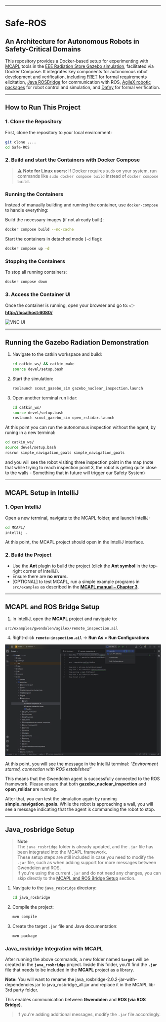 
---

# **Safe-ROS**  
An Architecture for Autonomous Robots in Safety-Critical Domains
---

This repository provides a Docker-based setup for experimenting with [MCAPL](https://github.com/mcapl/mcapl) tools in the [EEE Radiation Store Gazebo simulation](https://github.com/EEEManchester/gazebo_radiation_plugin), facilitated via Docker Compose. It integrates key components for autonomous robot development and verification, including [FRET](https://github.com/NASA-SW-VnV/fret) for formal requirements elicitation, [Java ROSBridge](https://github.com/h2r/java_rosbridge) for communication with ROS, [AgileX robotic packages](https://github.com/agilexrobotics/scout_ros) for robot control and simulation, and [Dafny](https://dafny.org/) for formal verification.



---

## **How to Run This Project**  

### **1. Clone the Repository**  
First, clone the repository to your local environment:  

```sh
git clone ....
cd Safe-ROS
```

### **2. Build and start the Containers with Docker Compose**  
> ⚠️ **Note for Linux users:** If Docker requires `sudo` on your system, run commands like `sudo docker compose build` instead of `docker compose build`.


### Running the Containers
Instead of manually building and running the container, use `docker-compose` to handle everything:

Build the necessary images (if not already built):

```sh
docker compose build --no-cache
```

Start the containers in detached mode (`-d` flag):
```sh
docker compose up -d
```

### Stopping the Containers
To stop all running containers:

```sh
docker compose down
```



<!--
### **2. Build the Docker Image**  
Use one of the following commands to build your Docker image:  

#### **Using `docker build`**
```sh
docker build -t YOUR_IMAGE_NAME:YOUR_IMAGE_TAG .
```

#### **Using `docker buildx` (for different architectures)**
- **For amd64**  
  ```sh
  docker buildx build --platform=linux/amd64 --progress=plain -t YOUR_IMAGE_NAME:YOUR_IMAGE_TAG .
  ```
- **For arm64**  
  ```sh
  docker buildx build --platform=linux/arm64 --progress=plain -t YOUR_IMAGE_NAME:YOUR_IMAGE_TAG .
  ```

> Replace `YOUR_IMAGE_NAME` and `YOUR_IMAGE_TAG` with your preferred image name and tag.

#### **Example (What I'm Running)**
```sh
docker buildx build --platform=linux/amd64 --progress=plain -t ros-noetic:radiation-storage .
```

---

### **3. Run the Docker Container**  
Start the container and expose it on port **6080**:

```sh
docker run -p 6080:80 --security-opt seccomp=unconfined --shm-size=512m --name YOUR_CONTAINER_NAME IMAGE:VERSION
```

> Replace `YOUR_CONTAINER_NAME` with your desired container name.

#### **Example (What I'm Running)**
```sh
docker run -p 6080:80 --security-opt seccomp=unconfined --shm-size=512m --name radiation-storage ros-noetic:radiation-storage
```

-->

### **3. Access the Container UI**  
Once the container is running, open your browser and go to:
👉 **[http://localhost:6080/](http://localhost:6080/)**  

![VNC UI](localhost-6080.png)

---

## **Running the Gazebo Radiation Demonstration**  


1. Navigate to the catkin workspace and build:  
   ```sh
   cd catkin_ws/ && catkin_make
   source devel/setup.bash
   ```

2. Start the simulation:  
   ```sh
   roslaunch scout_gazebo_sim gazebo_nuclear_inspection.launch
   ```

3. Open another terminal run lidar:  
   ```sh
   cd catkin_ws/
   source devel/setup.bash
   roslaunch scout_gazebo_sim open_rslidar.launch
   ```

At this point you can run the autonomous inspection without the agent, by runing in a new terminal:
   ```sh
   cd catkin_ws/
   source devel/setup.bash
   rosrun simple_navigation_goals simple_navigation_goals
   ```
and you will see the robot visiting three inspection point in the map (note that while trying to reach inspection point 3, the robot is geting quite close to the walls - Something that in future will trigger our Safety System)

---

## **MCAPL Setup in IntelliJ**  

### **1. Open IntelliJ**
Open a new terminal, navigate to the MCAPL folder, and launch IntelliJ:  
```sh
cd MCAPL/
intellij .
```
At this point, the MCAPL project should open in the IntelliJ interface.

### **2. Build the Project**
- Use the **Ant** plugin to build the project (click the **Ant symbol** in the top-right corner of IntelliJ).  
- Ensure there are **no errors**.
- [OPTIONAL] to test MCAPL, run a simple example programs in `src/examples` as described in the **[MCAPL manual – Chapter 3](https://github.com/mcapl/mcapl/tree/master/doc/manual)**.

---

## **MCAPL and ROS Bridge Setup**  

1.  In IntelliJ, open the **MCAPL** project and navigate to:  
   ```
   src/examples/gwendolen/agilex/remote_inspection.ail
   ```
4. Right-click **`remote-inspection.ail`** → **Run As > Run Configurations**  

![IntelliJ](Intellij.png)

At this point, you will see the message in the IntelliJ terminal: *“Environment started, connection with ROS established”*

This means that the Gwendolen agent is successfully connected to the ROS framework. Please ensure that both **gazebo_nuclear_inspection** and **open_rslidar** are running.

After that, you can test the simulation again by running **simple_navigation_goals**. While the robot is approaching a wall, you will see a message indicating that the agent is commanding the robot to stop.

---

## **Java_rosbridge Setup**  

> **Note**  
> The `java_rosbridge` folder is already updated, and the `.jar` file has been integrated into the MCAPL framework.  
> These setup steps are still included in case you need to modify the `.jar` file, such as when adding support for more messages between Gwendolen and ROS.  
> If you're using the current `.jar` and do not need any changes, you can skip directly to the [MCAPL and ROS Bridge Setup](#mcapl-and-ros-bridge-setup) section.


1. Navigate to the `java_rosbridge` directory:  
   ```sh
   cd java_rosbridge
   ```

2. Compile the project:  
   ```sh
   mvn compile
   ```

3. Create the target `.jar` file and Java documentation:  
   ```sh
   mvn package
   ```

### **Java_rosbridge Integration with MCAPL**
After running the above commands, a new folder named **`target`** will be created in the **`java_rosbridge`** project. Inside this folder, you'll find the **`.jar`** file that needs to be included in the **MCAPL** project as a library.  

**Note:** You will want to rename the java_rosbridge-2.0.2-jar-with-dependencies.jar to java_rosbridge_all.jar and replace it in the MCAPL lib-3rd party folder.

This enables communication between **Gwendolen** and **ROS (via ROS Bridge)**.  
> If you're adding additional messages, modify the `.jar` file accordingly.


